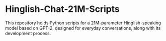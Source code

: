 # Hinglish-Chat-21M-Scripts
This repository holds Python scripts for a 21M-parameter Hinglish-speaking model based on GPT-2, designed for everyday conversations, along with its development process.
